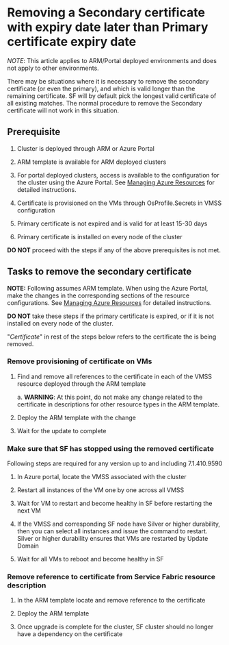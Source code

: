 # Removing a Secondary certificate with expiry date later than Primary certificate expiry date

*NOTE*: This article applies to ARM/Portal deployed environments and does not apply to other environments.

There may be situations where it is necessary to remove the secondary certificate (or even the primary), and which is valid longer than the remaining certificate. SF will by default pick the longest valid certificate of all existing matches. The normal procedure to remove the Secondary certificate will not work in this situation.

## Prerequisite

1. Cluster is deployed through ARM or Azure Portal

2. ARM template is available for ARM deployed clusters

3. For portal deployed clusters, access is available to the configuration for the cluster using the Azure Portal. See [Managing Azure Resources](../Deployment/managing-azure-resources.md) for detailed instructions.

4. Certificate is provisioned on the VMs through OsProfile.Secrets in VMSS configuration

5. Primary certificate is not expired and is valid for at least 15-30 days

6. Primary certificate is installed on every node of the cluster

**DO NOT** proceed with the steps if any of the above prerequisites is not met.

## Tasks to remove the secondary certificate

**NOTE:** Following assumes ARM template. When using the Azure Portal, make the changes in the corresponding sections of the resource configurations. See [Managing Azure Resources](../Deployment/managing-azure-resources.md) for detailed instructions.

**DO NOT** take these steps if the primary certificate is expired, or if it is not installed on every node of the cluster.

"_Certificate_" in rest of the steps below refers to the certificate the is being removed.

### Remove provisioning of certificate on VMs

1. Find and remove all references to the certificate in each of the VMSS resource deployed through the ARM template

    a. **WARNING**: At this point, do not make any change related to the certificate in  descriptions for other resource types in the ARM template.

2. Deploy the ARM template with the change

3. Wait for the update to complete

### Make sure that SF has stopped using the removed certificate

Following steps are required for any version up to and including 7.1.410.9590

1. In Azure portal, locate the VMSS associated with the cluster

2. Restart all instances of the VM one by one across all VMSS

3. Wait for VM to restart and become healthy in SF before restarting the next VM

4. If the VMSS and corresponding SF node have Silver or higher durability, then you can select all instances and issue the command to restart. Silver or higher durability ensures that VMs are restarted by Update Domain

5. Wait for all VMs to reboot and become healthy in SF

### Remove reference to certificate from Service Fabric resource description

1. In the ARM template locate and remove reference to the certificate

2. Deploy the ARM template

3. Once upgrade is complete for the cluster, SF cluster should no longer have a dependency on the certificate

